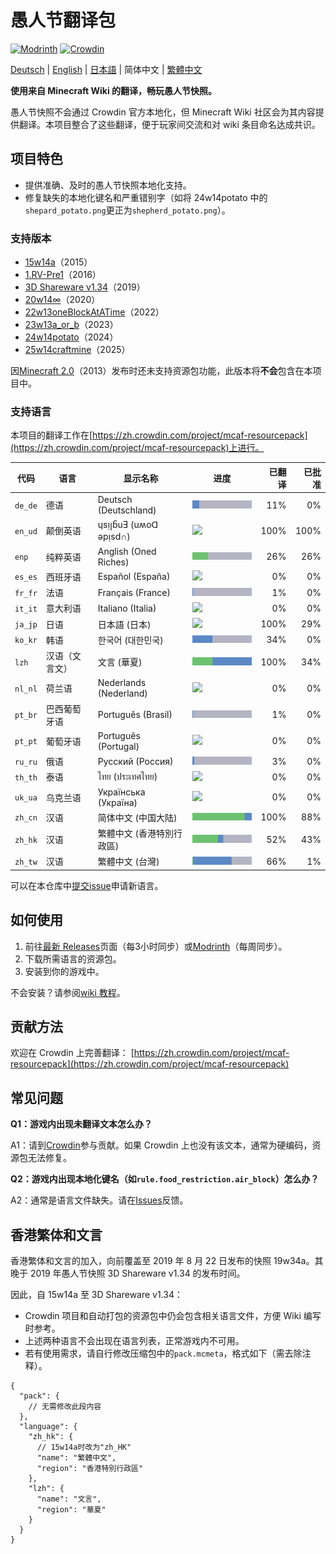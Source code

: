 # 愚人节翻译包

[![Modrinth](https://img.shields.io/modrinth/dt/april-fools-translation?label=Modrinth&color=darkgreen&labelColor=black&logo=modrinth)](https://modrinth.com/mod/april-fools-translation)
[![Crowdin](https://badges.crowdin.net/mcaf-resourcepack/localized.svg)](https://crowdin.com/project/mcaf-resourcepack)

[Deutsch](README.de.md) | [English](README.md) | [日本語](README.ja.md) | 简体中文 | [繁體中文](README.zh-hant.md)

**使用来自 Minecraft Wiki 的翻译，畅玩愚人节快照。**

愚人节快照不会通过 Crowdin 官方本地化，但 Minecraft Wiki 社区会为其内容提供翻译。本项目整合了这些翻译，便于玩家间交流和对 wiki 条目命名达成共识。

## 项目特色

- 提供准确、及时的愚人节快照本地化支持。
- 修复缺失的本地化键名和严重错别字（如将 24w14potato 中的`shepard_potato.png`更正为`shepherd_potato.png`）。

### 支持版本

- [15w14a](https://zh.minecraft.wiki/w/15w14a)（2015）
- [1.RV-Pre1](https://zh.minecraft.wiki/w/Java版1.RV-Pre1)（2016）
- [3D Shareware v1.34](https://zh.minecraft.wiki/w/Java版3D_Shareware_v1.34)（2019）
- [20w14∞](https://zh.minecraft.wiki/w/20w14infinite)（2020）
- [22w13oneBlockAtATime](https://zh.minecraft.wiki/w/22w13oneBlockAtATime)（2022）
- [23w13a_or_b](https://zh.minecraft.wiki/w/23w13a_or_b)（2023）
- [24w14potato](https://zh.minecraft.wiki/w/24w14potato)（2024）
- [25w14craftmine](https://zh.minecraft.wiki/w/25w14craftmine)（2025）

因[Minecraft 2.0](https://zh.minecraft.wiki/w/Java版2.0)（2013）发布时还未支持资源包功能，此版本将**不会**包含在本项目中。

### 支持语言

本项目的翻译工作在[https://zh.crowdin.com/project/mcaf-resourcepack](https://zh.crowdin.com/project/mcaf-resourcepack)上进行。

| 代码 | 语言 | 显示名称 | 进度 | 已翻译 | 已批准 |
| --- | --- | --- | --- | ---: | ---: |
| `de_de` | 德语 | Deutsch (Deutschland) | <img src="badges/de_de.png"> | 11% | 0% |
| `en_ud` | 颠倒英语 | ɥsᴉꞁᵷuƎ (uʍoᗡ ǝpᴉsd∩) | <img src="badges/en_ud.png"> | 100% | 100% |
| `enp` | 纯粹英语 | Anglish (Oned Riches) | <img src="badges/enp.png"> | 26% | 26% |
| `es_es` | 西班牙语 | Español (España) | <img src="badges/es_es.png"> | 0% | 0% |
| `fr_fr` | 法语 | Français (France) | <img src="badges/fr_fr.png"> | 1% | 0% |
| `it_it` | 意大利语 | Italiano (Italia) | <img src="badges/it_it.png"> | 0% | 0% |
| `ja_jp` | 日语 | 日本語 (日本) | <img src="badges/ja_jp.png"> | 100% | 29% |
| `ko_kr` | 韩语 | 한국어 (대한민국)| <img src="badges/ko_kr.png"> | 34% | 0% |
| `lzh` | 汉语（文言文） | 文言 (華夏)| <img src="badges/lzh.png"> | 100% | 34% |
| `nl_nl` | 荷兰语 | Nederlands (Nederland) | <img src="badges/nl_nl.png"> | 0% | 0% |
| `pt_br` | 巴西葡萄牙语 | Português (Brasil) | <img src="badges/pt_br.png"> | 1% | 0% |
| `pt_pt` | 葡萄牙语 | Português (Portugal) | <img src="badges/pt_pt.png"> | 0% | 0% |
| `ru_ru` | 俄语 | Русский (Россия) | <img src="badges/ru_ru.png"> | 3% | 0% |
| `th_th` | 泰语 | ไทย (ประเทศไทย) | <img src="badges/th_th.png"> | 0% | 0% |
| `uk_ua` | 乌克兰语 | Українська (Україна) | <img src="badges/uk_ua.png"> | 0% | 0% |
| `zh_cn` | 汉语 | 简体中文 (中国大陆) | <img src="badges/zh_cn.png"> | 100% | 88% |
| `zh_hk` | 汉语 | 繁體中文 (香港特別行政區) | <img src="badges/zh_hk.png"> | 52% | 43% |
| `zh_tw` | 汉语 | 繁體中文 (台灣) | <img src="badges/zh_tw.png"> | 66% | 1% |

可以在本仓库中[提交issue](https://github.com/mc-wiki/mcaf-resourcepack/issues)申请新语言。

## 如何使用

1. 前往[最新 Releases](https://github.com/mc-wiki/mcaf-resourcepack/releases/latest)页面（每3小时同步）或[Modrinth](https://modrinth.com/resourcepack/april-fools-translation)（每周同步）。
2. 下载所需语言的资源包。
3. 安装到你的游戏中。

不会安装？请参阅[wiki 教程](https://zh.minecraft.wiki/w/Tutorial:加载资源包)。

## 贡献方法

欢迎在 Crowdin 上完善翻译：
[https://zh.crowdin.com/project/mcaf-resourcepack](https://zh.crowdin.com/project/mcaf-resourcepack)

## 常见问题

**Q1：游戏内出现未翻译文本怎么办？**

A1：请到[Crowdin](#贡献方法)参与贡献。如果 Crowdin 上也没有该文本，通常为硬编码，资源包无法修复。

**Q2：游戏内出现本地化键名（如`rule.food_restriction.air_block`）怎么办？**

A2：通常是语言文件缺失。请在[Issues](https://github.com/mc-wiki/mcaf-resourcepack/issues)反馈。

<!-- The following content is specifically provided for zh_hk and lzh players, and can be omitted.-->

## 香港繁体和文言

香港繁体和文言的加入，向前覆盖至 2019 年 8 月 22 日发布的快照 19w34a。其晚于 2019 年愚人节快照 3D Shareware v1.34 的发布时间。

因此，自 15w14a 至 3D Shareware v1.34：

- Crowdin 项目和自动打包的资源包中仍会包含相关语言文件，方便 Wiki 编写时参考。
- 上述两种语言不会出现在语言列表，正常游戏内不可用。
- 若有使用需求，请自行修改压缩包中的`pack.mcmeta`，格式如下（需去除注释）。

```jsonc
{
  "pack": {
    // 无需修改此段内容
  },
  "language": {
    "zh_hk": {
      // 15w14a时改为"zh_HK"
      "name": "繁體中文",
      "region": "香港特別行政區"
    },
    "lzh": {
      "name": "文言",
      "region": "華夏"
    }
  }
}
```
